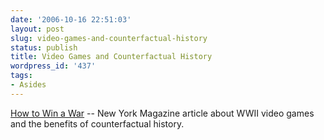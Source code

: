 ```yaml
---
date: '2006-10-16 22:51:03'
layout: post
slug: video-games-and-counterfactual-history
status: publish
title: Video Games and Counterfactual History
wordpress_id: '437'
tags:
- Asides
---
```


[How to Win a War](http://newyorkmetro.com/news/features/22787/index1.html) -- New York Magazine article about WWII video games and the benefits of counterfactual history.
